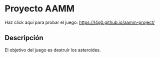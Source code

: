 # Proyecto AAMM

Haz click aquí para probar el juego: https://l4g0.github.io/aamm-project/

## Descripción

El objetivo del juego es destruir los asteroides.
